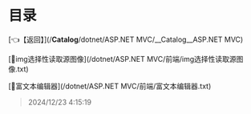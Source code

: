 # 目录  


[👈【返回】](/__Catalog__/dotnet/ASP.NET MVC/__Catalog__ASP.NET MVC)  


[📜img选择性读取源图像](/dotnet/ASP.NET MVC/前端/img选择性读取源图像.txt)  

[📜富文本编辑器](/dotnet/ASP.NET MVC/前端/富文本编辑器.txt)  







> 2024/12/23 4:15:19
